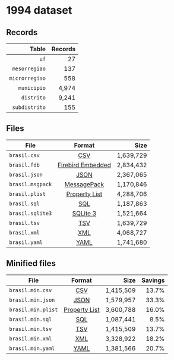# 1994 dataset

## Records

|          Table | Records |
| --------------:| -------:|
|           `uf` |      27 |
|  `mesorregiao` |     137 |
| `microrregiao` |     558 |
|    `municipio` |   4,974 |
|     `distrito` |   9,241 |
|  `subdistrito` |     155 |

## Files

| File             | Format                                                                                 |      Size |
| ---------------- |:--------------------------------------------------------------------------------------:| ---------:|
| `brasil.csv`     | [CSV](https://en.wikipedia.org/wiki/Comma-separated_values)                            | 1,639,729 |
| `brasil.fdb`     | [Firebird Embedded](https://en.wikipedia.org/wiki/Embedded_database#Firebird_Embedded) | 2,834,432 |
| `brasil.json`    | [JSON](https://en.wikipedia.org/wiki/JSON)                                             | 2,367,065 |
| `brasil.msgpack` | [MessagePack](https://en.wikipedia.org/wiki/MessagePack)                               | 1,170,846 |
| `brasil.plist`   | [Property List](https://en.wikipedia.org/wiki/Property_list)                           | 4,288,706 |
| `brasil.sql`     | [SQL](https://en.wikipedia.org/wiki/SQL)                                               | 1,187,863 |
| `brasil.sqlite3` | [SQLite 3](https://en.wikipedia.org/wiki/SQLite)                                       | 1,521,664 |
| `brasil.tsv`     | [TSV](https://en.wikipedia.org/wiki/Tab-separated_values)                              | 1,639,729 |
| `brasil.xml`     | [XML](https://en.wikipedia.org/wiki/XML)                                               | 4,068,727 |
| `brasil.yaml`    | [YAML](https://en.wikipedia.org/wiki/YAML)                                             | 1,741,680 |

## Minified files

| File               | Format                                                       |      Size | Savings |
| ------------------ |:------------------------------------------------------------:| ---------:| -------:|
| `brasil.min.csv`   | [CSV](https://en.wikipedia.org/wiki/Comma-separated_values)  | 1,415,509 |   13.7% |
| `brasil.min.json`  | [JSON](https://en.wikipedia.org/wiki/JSON)                   | 1,579,957 |   33.3% |
| `brasil.min.plist` | [Property List](https://en.wikipedia.org/wiki/Property_list) | 3,600,788 |   16.0% |
| `brasil.min.sql`   | [SQL](https://en.wikipedia.org/wiki/SQL)                     | 1,087,441 |    8.5% |
| `brasil.min.tsv`   | [TSV](https://en.wikipedia.org/wiki/Tab-separated_values)    | 1,415,509 |   13.7% |
| `brasil.min.xml`   | [XML](https://en.wikipedia.org/wiki/XML)                     | 3,328,922 |   18.2% |
| `brasil.min.yaml`  | [YAML](https://en.wikipedia.org/wiki/YAML)                   | 1,381,566 |   20.7% |